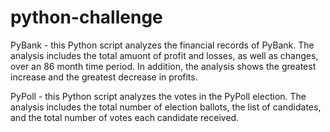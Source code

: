 # python-challenge

PyBank - this Python script analyzes the financial records of PyBank. The analysis includes the total amuont of profit and losses, as well as changes, over an 86 month time period. In addition, the analysis shows the greatest increase and the greatest decrease in profits. 

PyPoll - this Python script analyzes the votes in the PyPoll election. The analysis includes the total number of election ballots, the list of candidates, and the total number of votes each candidate received. 
